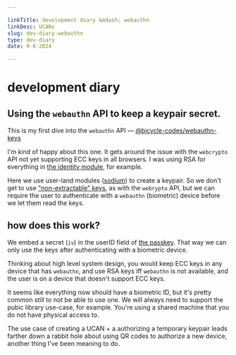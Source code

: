 ```yaml
---

linkTitle: development diary &mdash; webauthn
linkDesc: UCANs
slug: dev-diary-webauthn
type: dev-diary
date: 9-8-2024

---
```


# development diary

## Using the `webauthn` API to keep a keypair secret.

This is my first dive into the `webauthn` API &mdash; [@bicycle-codes/webauthn-keys](https://github.com/bicycle-codes/webauthn-keys/)

I'm kind of happy about this one. It gets around the issue with the `webcrypto` API not yet supporting ECC keys in all browsers. I was using RSA for everything in [the identity module](https://github.com/bicycle-codes/identity), for example.

Here we use user-land modules ([sodium](https://github.com/jedisct1/libsodium.js)) to create a keypair. So we don't get to use ["non-extractable" keys](https://developer.mozilla.org/en-US/docs/Web/API/SubtleCrypto/generateKey#extractable), as with the `webrypto` API, but we can require the user to authenticate with a `webauthn` (biometric) device before we let them read the keys.

## how does this work?

We embed a secret (`iv`) in the userID field of [the passkey](https://passkeys.dev/). That way we can only use the keys after authenticating with a biometric device.

Thinking about high level system design, you would keep ECC keys in any device that has `webauthn`, and use RSA keys iff `webauthn` is not available, and the user is on a device that doesn't support ECC keys.

It seems like everything now should have a biometric ID, but it's pretty common still to not be able to use one. We will always need to support the pubic library use-case, for example. You're using a shared machine that you do not have physical access to.

The use case of creating a UCAN + a authorizing a temporary keypair leads farther down a rabbit hole about using QR codes to authorize a new device, another thing I've been meaning to do.

